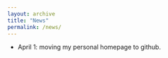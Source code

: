 ```yaml
---
layout: archive
title: "News"
permalink: /news/
---
```


* April 1: moving my personal homepage to github.
